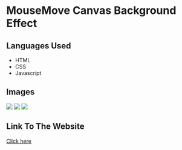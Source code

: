 <h1>MouseMove Canvas Background Effect</h1>
<h2>Languages Used</h2>
<ul>
  <li>HTML</li>
  <li>CSS</li>
  <li>Javascript</li>
</ul>
<h2>Images</h2>
<img src="./images/" />
<img src="./images/" />
<img src="./images/" />
<h2>Link To The Website</h2>
<a href="https://gracious-euler-91e427.netlify.app/">Click here</a>
